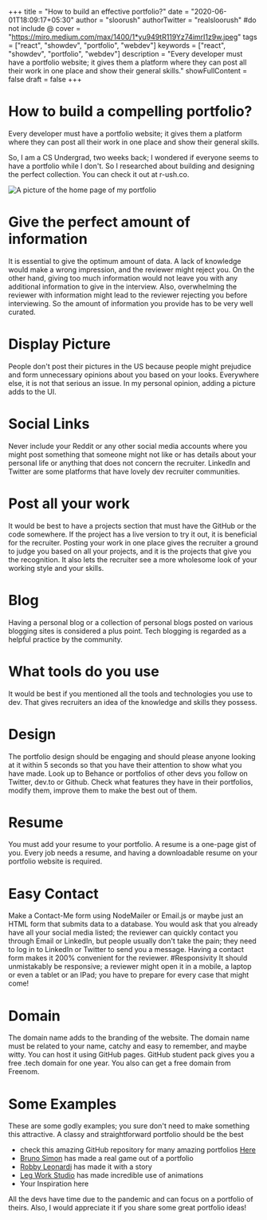 +++
title = "How to build an effective portfolio?"
date = "2020-06-01T18:09:17+05:30"
author = "sloorush"
authorTwitter = "realsloorush" #do not include @
cover = "https://miro.medium.com/max/1400/1*yu949tR119Yz74imrI1z9w.jpeg"
tags = ["react", "showdev", "portfolio", "webdev"]
keywords = ["react", "showdev", "portfolio", "webdev"]
description = "Every developer must have a portfolio website; it gives them a platform where they can post all their work in one place and show their general skills."
showFullContent = false
draft = false
+++

# How to build a compelling portfolio?

Every developer must have a portfolio website; it gives them a platform where they can post all their work in one place and show their general skills.

So, I am a CS Undergrad, two weeks back; I wondered if everyone seems to have a portfolio while I don't. So I researched about building and designing the perfect collection. You can check it out at r-ush.co.

![A picture of the home page of my portfolio](https://miro.medium.com/max/2000/1*yuBkvpL3O7OBHm6VcMg5JQ.png)

# Give the perfect amount of information

It is essential to give the optimum amount of data. A lack of knowledge would make a wrong impression, and the reviewer might reject you. On the other hand, giving too much information would not leave you with any additional information to give in the interview. Also, overwhelming the reviewer with information might lead to the reviewer rejecting you before interviewing. So the amount of information you provide has to be very well curated.

# Display Picture

People don't post their pictures in the US because people might prejudice and form unnecessary opinions about you based on your looks. Everywhere else, it is not that serious an issue. In my personal opinion, adding a picture adds to the UI.

# Social Links

Never include your Reddit or any other social media accounts where you might post something that someone might not like or has details about your personal life or anything that does not concern the recruiter. LinkedIn and Twitter are some platforms that have lovely dev recruiter communities.

# Post all your work

It would be best to have a projects section that must have the GitHub or the code somewhere. If the project has a live version to try it out, it is beneficial for the recruiter.
Posting your work in one place gives the recruiter a ground to judge you based on all your projects, and it is the projects that give you the recognition. It also lets the recruiter see a more wholesome look of your working style and your skills.

# Blog

Having a personal blog or a collection of personal blogs posted on various blogging sites is considered a plus point. Tech blogging is regarded as a helpful practice by the community.

# What tools do you use

It would be best if you mentioned all the tools and technologies you use to dev. That gives recruiters an idea of the knowledge and skills they possess.

# Design

The portfolio design should be engaging and should please anyone looking at it within 5 seconds so that you have their attention to show what you have made. Look up to Behance or portfolios of other devs you follow on Twitter, dev.to or Github. Check what features they have in their portfolios, modify them, improve them to make the best out of them.

# Resume

You must add your resume to your portfolio. A resume is a one-page gist of you. Every job needs a resume, and having a downloadable resume on your portfolio website is required.

# Easy Contact

Make a Contact-Me form using NodeMailer or Email.js or maybe just an HTML form that submits data to a database. You would ask that you already have all your social media listed; the reviewer can quickly contact you through Email or LinkedIn, but people usually don't take the pain; they need to log in to LinkedIn or Twitter to send you a message.
Having a contact form makes it 200% convenient for the reviewer.
#Responsivity
It should unmistakably be responsive; a reviewer might open it in a mobile, a laptop or even a tablet or an IPad; you have to prepare for every case that might come!

# Domain

The domain name adds to the branding of the website. The domain name must be related to your name, catchy and easy to remember, and maybe witty. You can host it using GitHub pages. GitHub student pack gives you a free .tech domain for one year. You also can get a free domain from Freenom.

# Some Examples

These are some godly examples; you sure don't need to make something this attractive. A classy and straightforward portfolio should be the best

- check this amazing GitHub repository for many amazing portfolios [Here](https://github.com/iRaul/creative-portfolios)
- [Bruno Simon](https://bruno-simon.com/) has made a real game out of a portfolio
- [Robby Leonardi](http://www.rleonardi.com/) has made it with a story
- [Leg Work Studio](https://www.legworkstudio.com/) has made incredible use of animations
- Your Inspiration here

All the devs have time due to the pandemic and can focus on a portfolio of theirs. Also, I would appreciate it if you share some great portfolio ideas!
